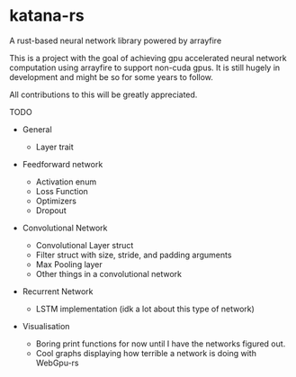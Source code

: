# katana-rs
A rust-based neural network library powered by arrayfire

This is a project with the goal of achieving gpu accelerated neural network computation using arrayfire to support non-cuda gpus. 
It is still hugely in development and might be so for some years to follow.

All contributions to this will be greatly appreciated.


TODO
- General
  - Layer trait

- Feedforward network
  - Activation enum
  - Loss Function
  - Optimizers
  - Dropout

- Convolutional Network
  - Convolutional Layer struct
  - Filter struct with size, stride, and padding arguments
  - Max Pooling layer
  - Other things in a convolutional network

- Recurrent Network
  - LSTM implementation (idk a lot about this type of network)


- Visualisation
  - Boring print functions for now until I have the networks figured out.
  - Cool graphs displaying how terrible a network is doing with WebGpu-rs

